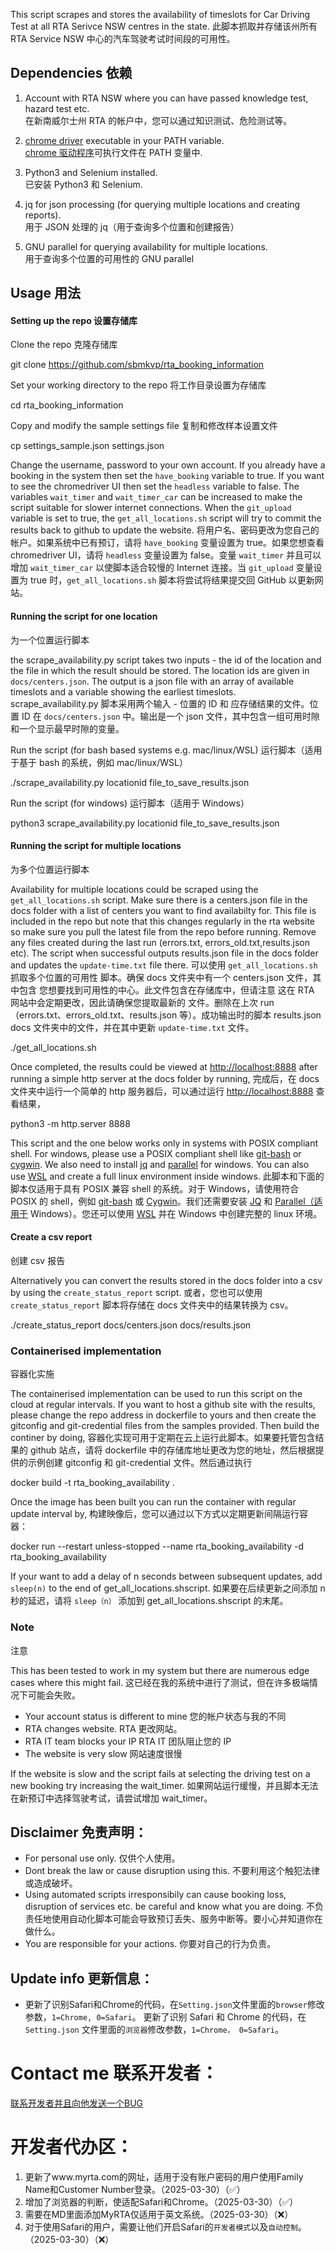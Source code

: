 This script scrapes and stores the availability of timeslots for Car Driving Test at all RTA Serivce NSW centres in the state.
此脚本抓取并存储该州所有 RTA Service NSW 中心的汽车驾驶考试时间段的可用性。

## Dependencies 依赖

1. Account with RTA NSW where you can have passed knowledge test, hazard test etc.<br>
在新南威尔士州 RTA 的帐户中，您可以通过知识测试、危险测试等。

2. [chrome driver](https://sites.google.com/chromium.org/driver/) executable in your PATH variable.<br>
[chrome 驱动程序](https://sites.google.com/chromium.org/driver/)可执行文件在 PATH 变量中.

3. Python3 and Selenium installed.<br>
已安装 Python3 和 Selenium.

4. jq for json processing (for querying multiple locations and creating reports).<br>
用于 JSON 处理的 jq（用于查询多个位置和创建报告）

5. GNU parallel for querying availability for multiple locations.<br>
用于查询多个位置的可用性的 GNU parallel

## Usage 用法
#### Setting up the repo 设置存储库

Clone the repo
克隆存储库

git clone https://github.com/sbmkvp/rta_booking_information


Set your working directory to the repo
将工作目录设置为存储库

cd rta_booking_information


Copy and modify the sample settings file
复制和修改样本设置文件

cp settings_sample.json settings.json


Change the username, password to your own account. If you already have a booking in the system then set the `have_booking` variable to true. If you want to see the chromedriver UI then set the `headless` variable to false. The variables `wait_timer` and `wait_timer_car` can be increased to make the script suitable for slower internet connections. When the `git_upload` variable is set to true, the `get_all_locations.sh` script will try to commit the results back to github to update the website.
将用户名、密码更改为您自己的帐户。如果系统中已有预订，请将 `have_booking` 变量设置为 true。如果您想查看 chromedriver UI，请将 `headless` 变量设置为 false。变量 `wait_timer` 并且可以增加 `wait_timer_car` 以使脚本适合较慢的 Internet 连接。当 `git_upload` 变量设置为 true 时，`get_all_locations.sh` 脚本将尝试将结果提交回 GitHub 以更新网站。

#### Running the script for one location
为一个位置运行脚本

the scrape\_availability.py script takes two inputs - the id of the location and the file in which the result should be stored. The location ids are given in `docs/centers.json`. The output is a json file with an array of available timeslots and a variable showing the earliest timeslots.
scrape\_availability.py 脚本采用两个输入 - 位置的 ID 和 应存储结果的文件。位置 ID 在 `docs/centers.json` 中。输出是一个 json 文件，其中包含一组可用时隙和一个显示最早时隙的变量。

Run the script (for bash based systems e.g. mac/linux/WSL)
运行脚本（适用于基于 bash 的系统，例如 mac/linux/WSL）

./scrape_availability.py locationid file_to_save_results.json


Run the script (for windows)
运行脚本（适用于 Windows）

python3 scrape_availability.py locationid file_to_save_results.json


#### Running the script for multiple locations
为多个位置运行脚本

Availability for multiple locations could be scraped using the `get_all_locations.sh` script. Make sure there is a centers.json file in the docs folder with a list of centers you want to find availabilty for. This file is included in the repo but note that this changes regularly in the rta website so make sure you pull the latest file from the repo before running. Remove any files created during the last run (errors.txt, errors\_old.txt,results.json etc). The script when successful outputs results.json file in the docs folder and updates the `update-time.txt` file there.
可以使用 `get_all_locations.sh` 抓取多个位置的可用性 脚本。确保 docs 文件夹中有一个 centers.json 文件，其中包含 您想要找到可用性的中心。此文件包含在存储库中，但请注意 这在 RTA 网站中会定期更改，因此请确保您提取最新的 文件。删除在上次 run（errors.txt、errors\_old.txt、results.json 等）。成功输出时的脚本 results.json docs 文件夹中的文件，并在其中更新 `update-time.txt` 文件。

./get_all_locations.sh


Once completed, the results could be viewed at [http://localhost:8888](http://localhost:8888) after running a simple http server at the docs folder by running,
完成后，在 docs 文件夹中运行一个简单的 http 服务器后，可以通过运行 [http://localhost:8888](http://localhost:8888) 查看结果，

python3 -m http.server 8888


This script and the one below works only in systems with POSIX compliant shell. For windows, please use a POSIX compliant shell like [git-bash](https://gitforwindows.org/) or [cygwin](http://cygwin.com/). We also need to install [jq](https://stackoverflow.com/questions/52393850/how-to-install-gnu-parallel-on-windows-10-using-git-bash) and [parallel](https://stackoverflow.com/questions/53967693/how-to-run-jq-from-gitbash-in-windows) for windows. You can also use [WSL](https://docs.microsoft.com/en-us/windows/wsl/install) and create a full linux environment inside windows.
此脚本和下面的脚本仅适用于具有 POSIX 兼容 shell 的系统。对于 Windows，请使用符合 POSIX 的 shell，例如 [git-bash](https://gitforwindows.org/) 或 [Cygwin](http://cygwin.com/)。我们还需要安装 [JQ](https://stackoverflow.com/questions/52393850/how-to-install-gnu-parallel-on-windows-10-using-git-bash) 和 [Parallel（适用于](https://stackoverflow.com/questions/53967693/how-to-run-jq-from-gitbash-in-windows) Windows）。您还可以使用 [WSL](https://docs.microsoft.com/en-us/windows/wsl/install) 并在 Windows 中创建完整的 linux 环境。

#### Create a csv report
创建 csv 报告

Alternatively you can convert the results stored in the docs folder into a csv by using the `create_status_report` script.
或者，您也可以使用 `create_status_report` 脚本将存储在 docs 文件夹中的结果转换为 csv。

./create_status_report docs/centers.json docs/results.json


### Containerised implementation
容器化实施

The containerised implementation can be used to run this script on the cloud at regular intervals. If you want to host a github site with the results, please change the repo address in dockerfile to yours and then create the gitconfig and git-credential files from the samples provided. Then build the continer by doing,
容器化实现可用于定期在云上运行此脚本。如果要托管包含结果的 github 站点，请将 dockerfile 中的存储库地址更改为您的地址，然后根据提供的示例创建 gitconfig 和 git-credential 文件。然后通过执行

docker build -t rta_booking_availability .


Once the image has been built you can run the container with regular update interval by,
构建映像后，您可以通过以下方式以定期更新间隔运行容器：

docker run --restart unless-stopped --name rta_booking_availability -d rta_booking_availability


If your want to add a delay of n seconds between subsequent updates, add `sleep(n)` to the end of get\_all\_locations.shscript.
如果要在后续更新之间添加 n 秒的延迟，请将 `sleep（n）` 添加到 get\_all\_locations.shscript 的末尾。

### Note
注意

This has been tested to work in my system but there are numerous edge cases where this might fail.
这已经在我的系统中进行了测试，但在许多极端情况下可能会失败。

*   Your account status is different to mine
您的帐户状态与我的不同
*   RTA changes website.
RTA 更改网站。
*   RTA IT team blocks your IP
RTA IT 团队阻止您的 IP
*   The website is very slow
网站速度很慢

If the website is slow and the script fails at selecting the driving test on a new booking try increasing the wait\_timer.
如果网站运行缓慢，并且脚本无法在新预订中选择驾驶考试，请尝试增加 wait\_timer。

## Disclaimer 免责声明：

*   For personal use only.
仅供个人使用。
*   Dont break the law or cause disruption using this.
不要利用这个触犯法律或造成破坏。
*   Using automated scripts irresponsibily can cause booking loss, disruption of services etc. be careful and know what you are doing.
不负责任地使用自动化脚本可能会导致预订丢失、服务中断等。要小心并知道你在做什么。
*   You are responsible for your actions.
你要对自己的行为负责。

## Update info 更新信息：

*   更新了识别Safari和Chrome的代码，在`Setting.json`文件里面的`browser`修改参数，`1=Chrome, 0=Safari`。
更新了识别 Safari 和 Chrome 的代码，在 `Setting.json` 文件里面的`浏览器`修改参数，`1=Chrome， 0=Safari`。

# Contact me 联系开发者：
[联系开发者并且向他发送一个BUG](mailto:noreply@visionstudio.asia?subject=ReportBUG)




# 开发者代办区：
1. 更新了www.myrta.com的网址，适用于没有账户密码的用户使用Family Name和Customer Number登录。（2025-03-30）（✅）
2. 增加了浏览器的判断，使适配Safari和Chrome。（2025-03-30）（✅）
3. 需要在MD里面添加MyRTA仅适用于英文系统。（2025-03-30）（❌）
4. 对于使用Safari的用户，需要让他们开启Safari的`开发者模式`以及`自动控制`。（2025-03-30）（❌）